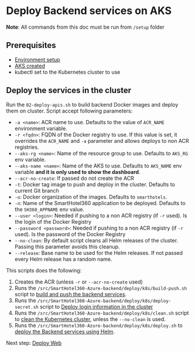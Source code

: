 # Deploy Backend services on AKS

**Note**: All commands from this doc must be run from `/setup` folder

## Prerequisites

* [Environment setup](./00-set-vars.md)
* [AKS created](./01-aks-create.md)
* kubectl set to the Kubernetes cluster to use

## Deploy the services in the cluster

Run the `02-deploy-apis.sh` to build backend Docker images and deploy them on cluster. Script accept following parameters:

* `-a <name>`: ACR name to use. Defaults to the value of `ACR_NAME` environment variable.
* `-r <fqdn>`: FQDN of the Docker registry to use. If this value is set, it overrides the `ACR_NAME` and `-a` parameter and allows deploys to non ACR registries.
* `--aks-rg <name>`: Name of the resource group to use. Defaults to `AKS_RG` env variable.
* `--aks-name <name>`: Name of the AKS to use. Defaults to `AKS_NAME` env variable **and it is only used to show the dashboard**.
* `--acr-no-create`: If passed do not create the ACR
* `-t`: Docker tag image to push and deploy in the cluster. Defaults to current Git branch
* `-o`: Docker organization of the images. Defaults to `smarthotels`.
* `-n`: Name of the SmartHotel360 application to be deployed. Defaults to the `SH360_APPNAME` env value.
* `--user <login>`: Needed if pushing to a non ACR registry (if `-r` used). Is the login of the Docker Registry
* `--password <password>`: Needed if pushing to a non ACR registry (if `-r` used). Is the password of the Docker Registry
* `--no-clean`: By default script cleans all Helm releases of the cluster. Passing this parameter avoids this cleanup.
* `--release`: Base name to be used for the Helm releases. If not passed every Helm release has a random name.

This scripts does the following:

1. Creates the ACR (unless `-r` or `--acr-no-create` used)
2. Runs the `/src/SmartHotel360-Azure-backend/deploy/k8s/build-push.sh` script to [build and push the backend services](../../src/SmartHotel360-Azure-backend/docs/build-and-push.md).
3. Runs the `/src/SmartHotel360-Azure-backend/deploy/k8s/deploy-secret.sh` script to [Deploy login information in the cluster](../../src/SmartHotel360-Azure-backend/docs/deploy-secret.md)
4. Runs the `/src/SmartHotel360-Azure-backend/deploy/k8s/clean.sh` script to [clean the Kubernetes cluster](../../src/SmartHotel360-Azure-backend/docs/clean-cluster.md), unless the `--no-clean` is used.
5. Runs the  `/src/SmartHotel360-Azure-backend/deploy/k8s/deploy.sh` to [deploy the Backend services using Helm](.backend/deploy.md).

Next step: [Deploy Web](./03-deploy-web.md)
